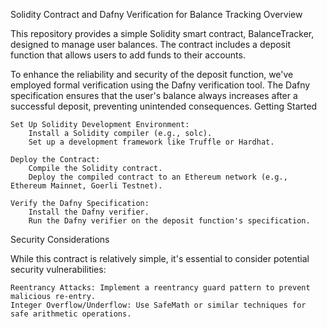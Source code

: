 Solidity Contract and Dafny Verification for Balance Tracking
Overview

This repository provides a simple Solidity smart contract, BalanceTracker, designed to manage user balances. The contract includes a deposit function that allows users to add funds to their accounts.

To enhance the reliability and security of the deposit function, we've employed formal verification using the Dafny verification tool. The Dafny specification ensures that the user's balance always increases after a successful deposit, preventing unintended consequences.
Getting Started



    Set Up Solidity Development Environment:
        Install a Solidity compiler (e.g., solc).
        Set up a development framework like Truffle or Hardhat.

    Deploy the Contract:
        Compile the Solidity contract.
        Deploy the compiled contract to an Ethereum network (e.g., Ethereum Mainnet, Goerli Testnet).

    Verify the Dafny Specification:
        Install the Dafny verifier.
        Run the Dafny verifier on the deposit function's specification.

Security Considerations

While this contract is relatively simple, it's essential to consider potential security vulnerabilities:

    Reentrancy Attacks: Implement a reentrancy guard pattern to prevent malicious re-entry.
    Integer Overflow/Underflow: Use SafeMath or similar techniques for safe arithmetic operations.
